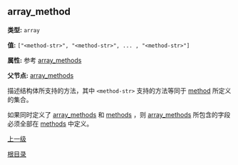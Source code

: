 array_method
----------

**类型:** `array`

**值:** `["<method-str>", "<method-str>", ... , "<method-str>"]`

**属性:** 参考 [array_methods](array_methods.md)

**父节点:** [array_methods](array_methods.md)

描述结构体所支持的方法，其中 `<method-str>` 支持的方法等同于 [method](method.md) 所定义的集合。

如果同时定义了 [array_methods](jsoncgen/array_methods.md) 和 [methods](methods.md) ，则 [array_methods](array_methods.md) 所包含的字段必须全部在 [methods](methods.md) 中定义。

[上一级](../jsoncgen.md)

[根目录](../../index.md)